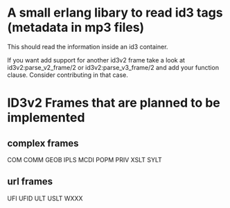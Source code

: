# A small erlang libary to read id3 tags (metadata in mp3 files)
This should read the information inside an id3 container.

If you want add support for another id3v2 frame take a look at id3v2:parse_v2_frame/2 or id3v2:parse_v3_frame/2 and add your function clause.
Consider contributing in that case.

# ID3v2 Frames that are planned to be implemented

## complex frames
COM
COMM
GEOB
IPLS
MCDI
POPM
PRIV
XSLT
SYLT

## url frames
UFI
UFID
ULT
USLT
WXXX

